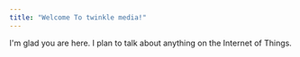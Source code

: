 ```yaml
---
title: "Welcome To twinkle media!"
---
```


I'm glad you are here. I plan to talk about anything on the Internet of Things.
